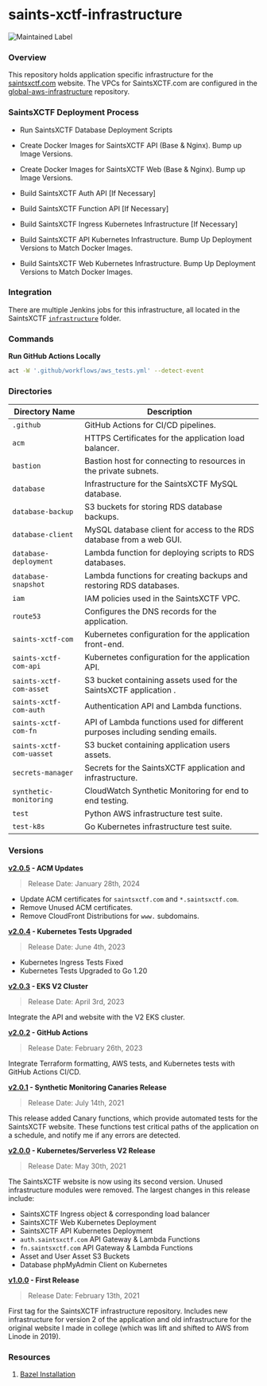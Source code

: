 # saints-xctf-infrastructure

![Maintained Label](https://img.shields.io/badge/Maintained-Yes-brightgreen?style=for-the-badge)

### Overview

This repository holds application specific infrastructure for the [saintsxctf.com](https://www.saintsxctf.com/) website.  The 
VPCs for SaintsXCTF.com are configured in the [global-aws-infrastructure](https://github.com/AJarombek/global-aws-infrastructure) 
repository.

### SaintsXCTF Deployment Process

+ Run SaintsXCTF Database Deployment Scripts

+ Create Docker Images for SaintsXCTF API (Base & Nginx).  Bump up Image Versions.

+ Create Docker Images for SaintsXCTF Web (Base & Nginx).  Bump up Image Versions.

+ Build SaintsXCTF Auth API [If Necessary]

+ Build SaintsXCTF Function API [If Necessary]

+ Build SaintsXCTF Ingress Kubernetes Infrastructure [If Necessary]

+ Build SaintsXCTF API Kubernetes Infrastructure.  Bump Up Deployment Versions to Match Docker Images.

+ Build SaintsXCTF Web Kubernetes Infrastructure.  Bump Up Deployment Versions to Match Docker Images.

### Integration

There are multiple Jenkins jobs for this infrastructure, all located in the SaintsXCTF
[`infrastructure`](http://jenkins.jarombek.io/job/saints-xctf/job/infrastructure/) folder.

### Commands

**Run GitHub Actions Locally**

```bash
act -W '.github/workflows/aws_tests.yml' --detect-event
```

### Directories

| Directory Name           | Description                                                                   |
|--------------------------|-------------------------------------------------------------------------------|
| `.github`                | GitHub Actions for CI/CD pipelines.                                           |
| `acm`                    | HTTPS Certificates for the application load balancer.                         |
| `bastion`                | Bastion host for connecting to resources in the private subnets.              |
| `database`               | Infrastructure for the SaintsXCTF MySQL database.                             |
| `database-backup`        | S3 buckets for storing RDS database backups.                                  |
| `database-client`        | MySQL database client for access to the RDS database from a web GUI.          |
| `database-deployment`    | Lambda function for deploying scripts to RDS databases.                       |
| `database-snapshot`      | Lambda functions for creating backups and restoring RDS databases.            |
| `iam`                    | IAM policies used in the SaintsXCTF VPC.                                      |
| `route53`                | Configures the DNS records for the application.                               |
| `saints-xctf-com`        | Kubernetes configuration for the application front-end.                       |
| `saints-xctf-com-api`    | Kubernetes configuration for the application API.                             |
| `saints-xctf-com-asset`  | S3 bucket containing assets used for the SaintsXCTF application .             |
| `saints-xctf-com-auth`   | Authentication API and Lambda functions.                                      |
| `saints-xctf-com-fn`     | API of Lambda functions used for different purposes including sending emails. |
| `saints-xctf-com-uasset` | S3 bucket containing application users assets.                                |
| `secrets-manager`        | Secrets for the SaintsXCTF application and infrastructure.                    |
| `synthetic-monitoring`   | CloudWatch Synthetic Monitoring for end to end testing.                       |
| `test`                   | Python AWS infrastructure test suite.                                         |
| `test-k8s`               | Go Kubernetes infrastructure test suite.                                      |

### Versions

**[v2.0.5](https://github.com/AJarombek/saints-xctf-infrastructure/tree/v2.0.5) - ACM Updates**

> Release Date: January 28th, 2024

+ Update ACM certificates for `saintsxctf.com` and `*.saintsxctf.com`.
+ Remove Unused ACM certificates.
+ Remove CloudFront Distributions for `www.` subdomains.

**[v2.0.4](https://github.com/AJarombek/saints-xctf-infrastructure/tree/v2.0.4) - Kubernetes Tests Upgraded**

> Release Date: June 4th, 2023

+ Kubernetes Ingress Tests Fixed
+ Kubernetes Tests Upgraded to Go 1.20

**[v2.0.3](https://github.com/AJarombek/saints-xctf-infrastructure/tree/v2.0.3) - EKS V2 Cluster**

> Release Date: April 3rd, 2023

Integrate the API and website with the V2 EKS cluster.

**[v2.0.2](https://github.com/AJarombek/saints-xctf-infrastructure/tree/v2.0.2) - GitHub Actions**

> Release Date: February 26th, 2023

Integrate Terraform formatting, AWS tests, and Kubernetes tests with GitHub Actions CI/CD.

**[v2.0.1](https://github.com/AJarombek/saints-xctf-infrastructure/tree/v2.0.1) - Synthetic Monitoring Canaries Release**

> Release Date: July 14th, 2021

This release added Canary functions, which provide automated tests for the SaintsXCTF website.  These functions test 
critical paths of the application on a schedule, and notify me if any errors are detected.

**[v2.0.0](https://github.com/AJarombek/saints-xctf-infrastructure/tree/v2.0.0) - Kubernetes/Serverless V2 Release**

> Release Date: May 30th, 2021

The SaintsXCTF website is now using its second version.  Unused infrastructure modules were removed.  The largest 
changes in this release include:

* SaintsXCTF Ingress object & corresponding load balancer
* SaintsXCTF Web Kubernetes Deployment
* SaintsXCTF API Kubernetes Deployment
* `auth.saintsxctf.com` API Gateway & Lambda Functions
* `fn.saintsxctf.com` API Gateway & Lambda Functions
* Asset and User Asset S3 Buckets
* Database phpMyAdmin Client on Kubernetes

**[v1.0.0](https://github.com/AJarombek/saints-xctf-infrastructure/tree/v1.0.0) - First Release**

> Release Date: February 13th, 2021

First tag for the SaintsXCTF infrastructure repository.  Includes new infrastructure for version 2 of the application 
and old infrastructure for the original website I made in college (which was lift and shifted to AWS from Linode in 
2019).

### Resources

1. [Bazel Installation](https://docs.bazel.build/versions/3.2.0/install-os-x.html)